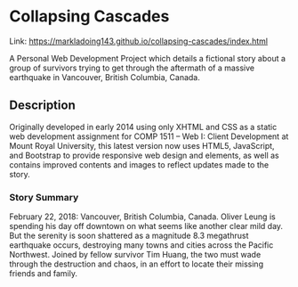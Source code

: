 # Collapsing Cascades
Link: https://markladoing143.github.io/collapsing-cascades/index.html

A Personal Web Development Project which details a fictional story about a group of survivors trying to get through the aftermath of a massive earthquake in Vancouver, British Columbia, Canada.

## Description
Originally developed in early 2014 using only XHTML and CSS as a static web development assignment for COMP 1511 – Web I: Client Development at Mount Royal University, this latest version now uses HTML5, JavaScript, and Bootstrap to provide responsive web design and elements, as well as contains improved contents and images to reflect updates made to the story.

### Story Summary
February 22, 2018: Vancouver, British Columbia, Canada. Oliver Leung is spending his day off downtown on what seems like another clear mild day. But the serenity is soon shattered as a magnitude 8.3 megathrust earthquake occurs, destroying many towns and cities across the Pacific Northwest. Joined by fellow survivor Tim Huang, the two must wade through the destruction and chaos, in an effort to locate their missing friends and family.
